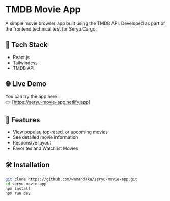 # TMDB Movie App

A simple movie browser app built using the TMDB API. Developed as part of the frontend technical test for Seryu Cargo.

## 🔧 Tech Stack

- React.js
- Tailwindcss
- TMDB API

## 🌐 Live Demo

You can try the app here:  
👉 [https://seryu-movie-app.netlify.app]

## 🚀 Features

- View popular, top-rated, or upcoming movies
- See detailed movie information
- Responsive layout
- Favorites and Watchlist Movies

## 🛠️ Installation

```bash
git clone https://github.com/wamandaka/seryu-movie-app.git
cd seryu-movie-app
npm install
npm run dev
```
